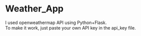 # Weather_App

I used openweathermap API using Python+Flask. <br/> To make it work, just paste your own API key in the api_key file. <br/>

